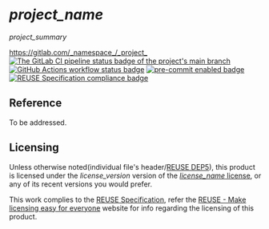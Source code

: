 # _project_name_

_project_summary_

<https://gitlab.com/_namespace_/_project_>  
[![The GitLab CI pipeline status badge of the project's `main` branch](https://gitlab.com/_namespace_/_project_/badges/main/pipeline.svg?ignore_skipped=true "Click here to check out the comprehensive status of the GitLab CI pipelines")](https://gitlab.com/_namespace_/_project_/-/pipelines) [![GitHub Actions workflow status badge](https://github.com/_namespace_/_project_/actions/workflows/check-potential-problems.yml/badge.svg "GitHub Actions workflow status")](https://github.com/_namespace_/_project_/actions/workflows/check-potential-problems.yml) [![pre-commit enabled badge](https://img.shields.io/badge/pre--commit-enabled-brightgreen?logo=pre-commit&logoColor=white "This project uses pre-commit to check potential problems")](https://pre-commit.com/) [![REUSE Specification compliance badge](https://api.reuse.software/badge/gitlab.com/_namespace_/_project_ "This project complies to the REUSE specification to decrease software licensing costs")](https://api.reuse.software/info/gitlab.com/_namespace_/_project_)

## Reference

To be addressed.

## Licensing

Unless otherwise noted(individual file's header/[REUSE DEP5](.reuse/dep5)), this product is licensed under the _license_version_ version of the [_license_name_ license](_license_url_), or any of its recent versions you would prefer.

This work complies to the [REUSE Specification](https://reuse.software/spec/), refer the [REUSE - Make licensing easy for everyone](https://reuse.software/) website for info regarding the licensing of this product.
